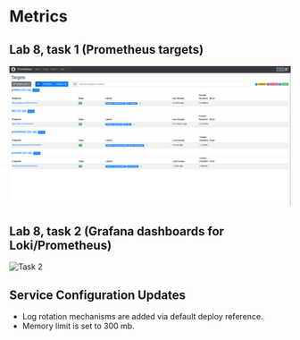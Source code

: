 # Metrics

## Lab 8, task 1 (Prometheus targets)

![Task 1](./images/targets.png)

## Lab 8, task 2 (Grafana dashboards for Loki/Prometheus)

![Task 2](./images/dashboards.png)

## Service Configuration Updates

- Log rotation mechanisms are added via default deploy reference.
- Memory limit is set to 300 mb.
